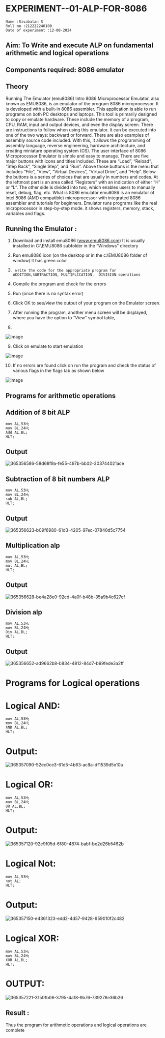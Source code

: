 # EXPERIMENT--01-ALP-FOR-8086
```
Name :Sivabalan S
Roll no :212222240100
Date of experiment :12-08-2024
```
## Aim: To Write and execute ALP on fundamental arithmetic and logical operations
## Components required: 8086  emulator 
## Theory 
Running The Emulator (emu8086) Intro 8086 Microprocessor Emulator, also known as EMU8086, is an emulator of the program 8086 microprocessor. It is developed with a built-in 8086 assembler. This application is able to run programs on both PC desktops and laptops. This tool is primarily designed to copy or emulate hardware. These include the memory of a program, CPU, RAM, input and output devices, and even the display screen. There are instructions to follow when using this emulator. It can be executed into one of the two ways: backward or forward. There are also examples of assembly source code included. With this, it allows the programming of assembly language, reverse engineering, hardware architecture, and creating miniature operating system (OS). The user interface of 8086 Microprocessor Emulator is simple and easy to manage. There are five major buttons with icons and titles included. These are “Load”, “Reload”, “Step Back”, “Single Step”, and “Run”. Above those buttons is the menu that includes “File”, “View”, “Virtual Devices”, “Virtual Drive”, and “Help”. Below the buttons is a series of choices that are usually in numbers and codes. At the leftmost part is an area called “Registers” with an indication of either “H” or “L”. The other side is divided into two, which enables users to manually reset, debug, flag, etc. What is 8086 emulator emu8086 is an emulator of Intel 8086 (AMD compatible) microprocessor with integrated 8086 assembler and tutorials for beginners. Emulator runs programs like the real microprocessor in step-by-step mode. it shows registers, memory, stack, variables and flags.


 ## Running the Emulator :
1.	Download and install emu8086 (www.emu8086.com) It is usually installed in C:\EMU8086 subfolder in the “Windows” directory
2.	  Run  emu8086 icon (on the desktop or in the c:\EMU8086 folder of window) It has green color 
 
 
3.		write the code for the appropriate program for ADDITION,SUBTRACTION, MULTIPLICATION,  DIVISION operations 

4.	 Compile the program and check for the errors 
5.	Run (once there is no syntax error) 

6.	Click OK to see/view the output of your program on the Emulator screen. 


7.	After running the program, another menu screen will be displayed, where you have the option to “View” symbol table,
8.	 


![image](https://user-images.githubusercontent.com/36288975/189273263-d65baae9-4b8f-4723-afb3-c0ffa4052b04.png)


9.	Click on emulate to start emulation 

![image](https://user-images.githubusercontent.com/36288975/189273273-9bb36ec1-e2e8-4892-8d35-37707332bfdc.png)

10.	If no errors are found click on run the program and check the status of various flags in the flags tab as shown below 

![image](https://user-images.githubusercontent.com/36288975/189273277-113a2a33-4a40-4ff8-95a5-ecd3a1f504fe.png)

## Programs for arithmetic  operations
## Addition  of 8 bit ALP 
```
mov AL,53H;
mov BL,24H;
Add AL,BL;
HLT;
```
## Output  
 ![365356586-58d68f9a-fe55-497b-bb02-303744021ace](https://github.com/user-attachments/assets/78488fe2-2ddd-4c66-9896-29d060dbefb8)

## Subtraction   of 8 bit numbers  ALP 
```
mov AL,53H;
mov BL,24H;
sub AL,BL;
HLT;
```
## Output 
![365356623-b09f6980-61d3-4205-97ec-07840d5c7754](https://github.com/user-attachments/assets/107c4fa0-882a-4bf0-be34-91ac2f836e7f)

## Multiplication alp 
```
mov AL,53H;
mov BL,24H;
mul AL,BL;
HLT;
```
 ## Output  
![365356628-be4a28e0-92cd-4a0f-b48b-35a9b4c627cf](https://github.com/user-attachments/assets/d0affcd7-c059-4b7b-ae7a-9c470c666942)

## Division alp 
```
mov AL,53H;
mov BL,24H;
Div AL,BL;
HLT;
```
## Output  
![365356652-ad9662b8-b834-4812-84d7-b99fede3a2ff](https://github.com/user-attachments/assets/5ff978e9-6155-4f34-9045-14b5e38c5648)

# Programs for Logical operations
# Logical AND:
```
mov AL,53H;
mov BL,24H;
AND AL,BL;
HLT;
```
# Output:
![365357090-52ec0ce3-61d5-4b63-ac8a-df1539d5e10a](https://github.com/user-attachments/assets/5060e66a-04c5-4524-9430-6f90a10e653f)

# Logical OR:
```
mov AL,53H;
mov BL,24H;
OR AL,BL;
HLT;
```
# Output:
![365357120-92e9f05d-6f80-4874-babf-be2d26b5462b](https://github.com/user-attachments/assets/1c90bb68-7354-49d4-b483-2ec7fb0c093b)
# Logical Not:
```
mov AL,53H;
not AL;
HLT;
```
# Output:
![365357150-e4361323-edd2-4d57-9428-959010f2c482](https://github.com/user-attachments/assets/bae7662a-c24c-45a5-9477-9dd2a122737e)

# Logical XOR:
```
mov AL,53H;
mov BL,24H;
XOR AL,BL;
HLT;
```
# OUTPUT:
![365357221-3150fb06-3795-4af8-9b76-739278e36b26](https://github.com/user-attachments/assets/c531f4e7-c7c5-4fc2-af82-7ea1e8226837)



## Result :
 
Thus the program for arithmetic operations and logical operations are complete







